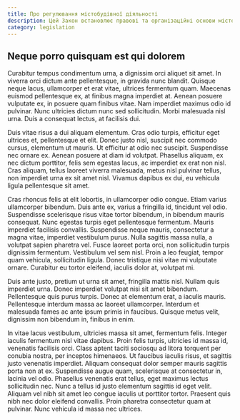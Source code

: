 ```yaml
---
title: Про регулювання містобудівної діяльності
description: Цей Закон встановлює правові та організаційні основи містобудівної діяльності і спрямований на забезпечення сталого розвитку територій з урахуванням державних, громадських та приватних інтересів.
category: legislation
---
```


## Neque porro quisquam est qui dolorem

Curabitur tempus condimentum urna, a dignissim orci aliquet sit amet. In viverra orci dictum ante pellentesque, in gravida nunc blandit. 
Quisque neque lacus, ullamcorper et erat vitae, ultrices fermentum quam. Maecenas euismod pellentesque ex, at finibus magna imperdiet at. 
Aenean posuere vulputate ex, in posuere quam finibus vitae. Nam imperdiet maximus odio id pulvinar. Nunc ultricies dictum nunc sed sollicitudin. 
Morbi malesuada nisl urna. Duis a consequat lectus, at facilisis dui.

Duis vitae risus a dui aliquam elementum. Cras odio turpis, efficitur eget ultrices et, pellentesque et elit. Donec justo nisl, suscipit nec 
commodo cursus, elementum ut mauris. Ut efficitur at odio nec suscipit. Suspendisse nec ornare ex. Aenean posuere at diam id volutpat. 
Phasellus aliquam, ex nec dictum porttitor, felis sem egestas lacus, ac imperdiet ex erat non nisl. Cras aliquam, tellus laoreet viverra 
malesuada, metus nisl pulvinar tellus, non imperdiet urna ex sit amet nisl. Vivamus dapibus ex dui, eu vehicula ligula pellentesque sit amet.

Cras rhoncus felis at elit lobortis, in ullamcorper odio congue. Etiam varius ullamcorper bibendum. Duis ante ex, varius a fringilla id, 
tincidunt vel odio. Suspendisse scelerisque risus vitae tortor bibendum, in bibendum mauris consequat. Nunc egestas turpis eget pellentesque 
fermentum. Mauris imperdiet facilisis convallis. Suspendisse neque mauris, consectetur a magna vitae, imperdiet vestibulum purus. 
Nulla sagittis massa nulla, a volutpat sapien pharetra vel. Fusce laoreet porta orci, non sollicitudin turpis dignissim fermentum. 
Vestibulum vel sem nisl. Proin a leo feugiat, tempor quam vehicula, sollicitudin ligula. Donec tristique nisi vitae mi vulputate ornare. 
Curabitur eu tortor eleifend, iaculis dolor at, volutpat mi.

Duis ante justo, pretium ut urna sit amet, fringilla mattis nisl. Nullam quis imperdiet urna. Donec imperdiet volutpat 
nisi sit amet bibendum. Pellentesque quis purus turpis. Donec at elementum erat, a iaculis mauris. Pellentesque interdum 
massa ac laoreet ullamcorper. Interdum et malesuada fames ac ante ipsum primis in faucibus. Quisque metus velit, dignissim 
non bibendum in, finibus in enim.

In vitae lacus vestibulum, ultricies massa sit amet, fermentum felis. Integer iaculis fermentum nisl vitae dapibus. 
Proin felis turpis, ultricies id massa id, venenatis facilisis orci. Class aptent taciti sociosqu ad litora torquent per 
conubia nostra, per inceptos himenaeos. Ut faucibus iaculis risus, et sagittis justo venenatis imperdiet. Aliquam 
consequat dolor semper mauris sagittis porta non at ex. Suspendisse augue quam, scelerisque at consectetur in, lacinia 
vel odio. Phasellus venenatis erat tellus, eget maximus lectus sollicitudin nec. Nunc a tellus id justo elementum sagittis 
id eget velit. Aliquam vel nibh sit amet leo congue iaculis ut porttitor tortor. Praesent quis nibh nec dolor eleifend convallis. 
Proin pharetra consectetur quam at pulvinar. Nunc vehicula id massa nec ultrices.